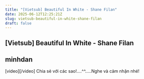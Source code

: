 ```yaml
---
title: "[Vietsub] Beautiful In White - Shane Filan"
date: 2025-06-12T12:25:21Z
slug: vietsub-beautiful-in-white-shane-filan
draft: false
---
```


## [Vietsub] Beautiful In White - Shane Filan

## minhdan

[video][/video] 
Chia sẻ với các sao!....^^.....Nghe và cảm nhận nhé!